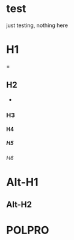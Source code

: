 # test
just testing, nothing here

# H1
=
## H2
-
### H3
#### H4
##### H5
###### H6

Alt-H1
======

Alt-H2
------

POLPRO
=
